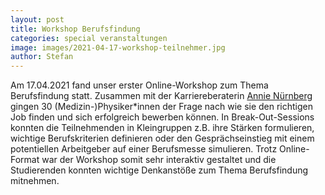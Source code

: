 ```yaml
---
layout: post
title: Workshop Berufsfindung
categories: special veranstaltungen
image: images/2021-04-17-workshop-teilnehmer.jpg
author: Stefan 
---
```


Am 17.04.2021 fand unser erster Online-Workshop zum Thema 
Berufsfindung statt. Zusammen mit der Karriereberaterin [Annie Nürnberg](https://jobnavigation.de/)
gingen 30 (Medizin-)Physiker*innen der Frage nach wie sie den richtigen Job finden und sich 
erfolgreich bewerben können. In Break-Out-Sessions konnten die Teilnehmenden in Kleingruppen z.B. ihre Stärken 
formulieren, wichtige Berufskriterien definieren oder den Gesprächseinstieg mit einem potentiellen Arbeitgeber auf einer Berufsmesse simulieren. 
Trotz Online-Format war der Workshop somit sehr interaktiv gestaltet und die Studierenden konnten 
wichtige Denkanstöße zum Thema Berufsfindung mitnehmen. 

